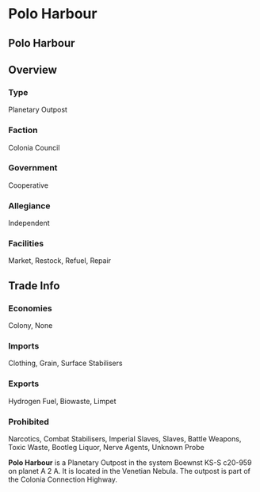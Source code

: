 # Polo Harbour
## Polo Harbour

		

## Overview

### Type

Planetary Outpost

### Faction

Colonia Council

### Government

Cooperative

### Allegiance

Independent

### Facilities

Market, Restock, Refuel, Repair

## Trade Info

### Economies

Colony, None

### Imports

Clothing, Grain, Surface Stabilisers

### Exports

Hydrogen Fuel, Biowaste, Limpet

### Prohibited

Narcotics, Combat Stabilisers, Imperial Slaves, Slaves, Battle Weapons, Toxic Waste, Bootleg Liquor, Nerve Agents, Unknown Probe

**Polo Harbour** is a Planetary Outpost in the system Boewnst KS-S c20-959 on planet A 2 A. It is located in the Venetian Nebula. The outpost is part of the Colonia Connection Highway.